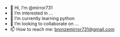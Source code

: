 - 👋 Hi, I’m @mirror731
- 👀 I’m interested in ...
- 🌱 I’m currently learning python
- 💞️ I’m looking to collaborate on ...
- 📫 How to reach me: bronzemirror731@gmail.com

<!---
mirror731/mirror731 is a ✨ special ✨ repository because its `README.md` (this file) appears on your GitHub profile.
You can click the Preview link to take a look at your changes.
--->
